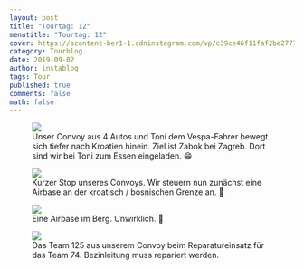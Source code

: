```yaml
---
layout: post
title: "Tourtag: 12"
menutitle: "Tourtag: 12"
cover: https://scontent-ber1-1.cdninstagram.com/vp/c39ce46f11faf2be2777fc87c31cfa1a/5E09F1F3/t51.2885-15/e35/67932592_526961928057543_5221949526517197150_n.jpg?_nc_ht=scontent-ber1-1.cdninstagram.com
category: Tourblog
date: 2019-09-02
author: instablog
tags: Tour
published: true
comments: false
math: false
---
```


<figure><img src="https://scontent-ber1-1.cdninstagram.com/vp/c39ce46f11faf2be2777fc87c31cfa1a/5E09F1F3/t51.2885-15/e35/67932592_526961928057543_5221949526517197150_n.jpg?_nc_ht=scontent-ber1-1.cdninstagram.com"/> <figcaption>Unser Convoy aus 4 Autos und Toni dem Vespa-Fahrer bewegt sich tiefer nach Kroatien hinein. Ziel ist Zabok bei Zagreb. Dort sind wir bei Toni zum Essen eingeladen. 😁</figcaption></figure>
<figure><img src="https://scontent-ber1-1.cdninstagram.com/vp/bdb4dcd9474bd1def941c1d24d69372d/5E0C685E/t51.2885-15/e35/68748937_2485813901702825_5888405624008960733_n.jpg?_nc_ht=scontent-ber1-1.cdninstagram.com"/> <figcaption>Kurzer Stop unseres Convoys. Wir steuern nun zunächst eine Airbase an der kroatisch / bosnischen Grenze an. 📸</figcaption></figure>
<figure><img src="https://scontent-ber1-1.cdninstagram.com/vp/f6cd9e5c0398f30e65f09996b94c0968/5E14A109/t51.2885-15/e35/67763020_607222086472705_7965302747320542396_n.jpg?_nc_ht=scontent-ber1-1.cdninstagram.com"/> <figcaption>Eine Airbase im Berg. Unwirklich. 📸</figcaption></figure>
<figure><img src="https://scontent-ber1-1.cdninstagram.com/vp/63d47074e516e0fe353e8947effbb832/5DFC8B65/t51.2885-15/e35/68817528_786839915063689_1933805174681245770_n.jpg?_nc_ht=scontent-ber1-1.cdninstagram.com"/> <figcaption>Das Team 125 aus unserem Convoy beim Reparatureinsatz für das Team 74. Bezinleitung muss repariert werden.</figcaption></figure>
